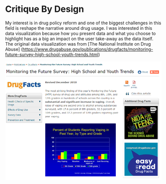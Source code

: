 # Critique By Design

My interest is in drug policy reform and one of the biggest challenges in this field is reshape the narrative around drug usage. I was interested in this data visualization because how you present data and what you choose to highlight has as a big an impact on the user take-away as the data itself. The original data visualization was from [The National Institute on Drug Abuse] (https://www.drugabuse.gov/publications/drugfacts/monitoring-future-survey-high-school-youth-trends.html)

![Original Data Visualization](https://github.com/Wilson-Mui/crit_by_design/blob/master/Capture.PNG "Logo Title Text 1")

        
 
